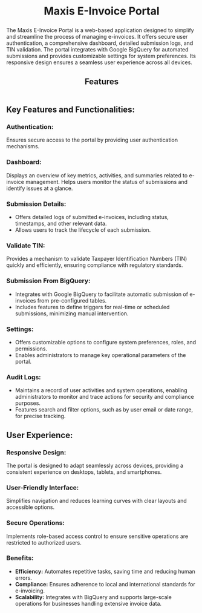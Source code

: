 <div align="center" style="margin-bottom: 5%;">
    <h1>Maxis E-Invoice Portal</h1>
</div>

The Maxis E-Invoice Portal is a web-based application designed to simplify and streamline the process of managing e-invoices. It offers secure user authentication, a comprehensive dashboard, detailed submission logs, and TIN validation. The portal integrates with Google BigQuery for automated submissions and provides customizable settings for system preferences. Its responsive design ensures a seamless user experience across all devices.

<div align="center" style="margin-top: 5%;">
    <h2>Features</h2>
</div>

<style>
  .grid-container {
    display: grid;
    grid-template-columns: repeat(auto-fit, minmax(400px, 1fr));
    gap: 20px;
    margin-top: 20px;
    padding: 0 20px;
  }
  .grid-item {
    background-color: #ffffff;
    border: 1px solid #e0e0e0;
    border-radius: 12px;
    padding: 20px;
    text-align: center;
    transition: transform 0.3s, box-shadow 0.3s;
    box-shadow: 0 2px 4px rgba(0, 0, 0, 0.1);
  }
  .grid-item:hover {
    transform: translateY(-10px);
    box-shadow: 0 8px 16px rgba(0, 0, 0, 0.2);
  }
  .grid-item img {
    width: 100px;
    height: 100px; 
    object-fit: contain; 
    margin-bottom: 15px;
  }
  .grid-item h3 {
    margin: 15px 0;
    font-size: 1.4em;
    color: #333;
  }
</style>

<div class="grid-container" id="features-grid"></div>

<script>
  const features = [
    { title: 'Authentication', logo: '_media/readme/authentication.svg', link: '#/_authentication' },
    { title: 'Dashboard', logo: '_media/readme/dashboard.svg', link: '#/_dashboard' },
    { title: 'Submission Details', logo: '_media/readme/submissionDetails.svg', link: '#/_submission_details' },
    { title: 'Validate Tin', logo: '_media/readme/validateTin.svg', link: '#/_validate_tin' },
    { title: 'Submission From BQ', logo: '_media/readme/submissionFromBQ.svg', link: '#/_submission_from_bq' },
    { title: 'Settings', logo: '._media/readme/settings.svg', link: '#/_settings' }
  ];

  const gridContainer = document.getElementById('features-grid');

  features.forEach(feature => {
    const gridItem = document.createElement('a');
    gridItem.href = feature.link;
    gridItem.className = 'grid-item';
    gridItem.innerHTML = `
      <img src="${feature.logo}" alt="${feature.title} Logo">
      <h3>${feature.title}</h3>
    `;
    gridContainer.appendChild(gridItem);
  });
</script>

## Key Features and Functionalities:

### Authentication:

Ensures secure access to the portal by providing user authentication mechanisms.

### Dashboard:

Displays an overview of key metrics, activities, and summaries related to e-invoice management.
Helps users monitor the status of submissions and identify issues at a glance.

### Submission Details:
- Offers detailed logs of submitted e-invoices, including status, timestamps, and other relevant data.
- Allows users to track the lifecycle of each submission.

### Validate TIN:

Provides a mechanism to validate Taxpayer Identification Numbers (TIN) quickly and efficiently, ensuring compliance with regulatory standards.


### Submission From BigQuery:

- Integrates with Google BigQuery to facilitate automatic submission of e-invoices from pre-configured tables.
- Includes features to define triggers for real-time or scheduled submissions, minimizing manual intervention.

### Settings:

- Offers customizable options to configure system preferences, roles, and permissions.
- Enables administrators to manage key operational parameters of the portal.


### Audit Logs:

- Maintains a record of user activities and system operations, enabling administrators to monitor and trace actions for security and compliance purposes.
- Features search and filter options, such as by user email or date range, for precise tracking.


## User Experience:

### Responsive Design: 

The portal is designed to adapt seamlessly across devices, providing a consistent experience on desktops, tablets, and smartphones.

### User-Friendly Interface: 

Simplifies navigation and reduces learning curves with clear layouts and accessible options.

### Secure Operations: 
Implements role-based access control to ensure sensitive operations are restricted to authorized users.

### Benefits:
- **Efficiency:** Automates repetitive tasks, saving time and reducing human errors.
- **Compliance:** Ensures adherence to local and international standards for e-invoicing.
- **Scalability:** Integrates with BigQuery and supports large-scale operations for businesses handling extensive invoice data.